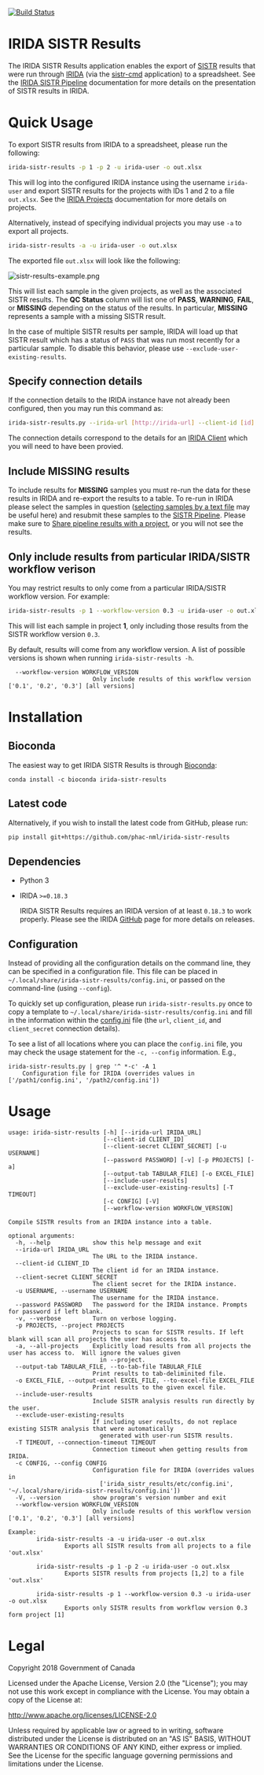 [![Build Status](https://travis-ci.org/phac-nml/irida-sistr-results.svg?branch=development)](https://travis-ci.org/phac-nml/irida-sistr-results)

# IRIDA SISTR Results

The IRIDA SISTR Results application enables the export of [SISTR][sistr-web] results that were run through [IRIDA][irida] (via the [sistr-cmd][sistr-cmd] application) to a spreadsheet. See the [IRIDA SISTR Pipeline][irida-sistr-pipeline] documentation for more details on the presentation of SISTR results in IRIDA.

# Quick Usage

To export SISTR results from IRIDA to a spreadsheet, please run the following:

```bash
irida-sistr-results -p 1 -p 2 -u irida-user -o out.xlsx
```

This will log into the configured IRIDA instance using the username `irida-user` and export SISTR results for the projects with IDs 1 and 2 to a file `out.xlsx`.  See the [IRIDA Projects][irida-projects] documentation for more details on projects.

Alternatively, instead of specifying individual projects you may use `-a` to export all projects.

```bash
irida-sistr-results -a -u irida-user -o out.xlsx
```

The exported file `out.xlsx` will look like the following:

![sistr-results-example.png][]

This will list each sample in the given projects, as well as the associated SISTR results. The **QC Status** column will list one of **PASS**, **WARNING**, **FAIL**, or **MISSING** depending on the status of the results.  In particular, **MISSING** represents a sample with a missing SISTR result.

In the case of multiple SISTR results per sample, IRIDA will load up that SISTR result which has a status of `PASS` that was run most recently for a particular sample.  To disable this behavior, please use `--exclude-user-existing-results`.

## Specify connection details

If the connection details to the IRIDA instance have not already been configured, then you may run this command as:

```bash
irida-sistr-results.py --irida-url [http://irida-url] --client-id [id] --client-secret [secret] -p 1 -p 2 -u irida-user -o out.xlsx
```

The connection details correspond to the details for an [IRIDA Client][irida-client] which you will need to have been provied.

## Include MISSING results

To include results for **MISSING** samples you must re-run the data for these results in IRIDA and re-export the results to a table. To re-run in IRIDA please select the samples in question ([selecting samples by a text file][select-by-file] may be useful here) and resubmit these samples to the [SISTR Pipeline][irida-sistr-pipeline]. Please make sure to [Share pipeline results with a project][share-results-project], or you will not see the results.

## Only include results from particular IRIDA/SISTR workflow verison

You may restrict results to only come from a particular IRIDA/SISTR workflow version. For example:

```bash
irida-sistr-results -p 1 --workflow-version 0.3 -u irida-user -o out.xlsx
```

This will list each sample in project **1**, only including those results from the SISTR workflow version `0.3`.

By default, results will come from any workflow version. A list of possible versions is shown when running `irida-sistr-results -h`.

```
  --workflow-version WORKFLOW_VERSION
                        Only include results of this workflow version ['0.1', '0.2', '0.3'] [all versions]
```

# Installation

## Bioconda

The easiest way to get IRIDA SISTR Results is through [Bioconda][]:

```
conda install -c bioconda irida-sistr-results
```

## Latest code

Alternatively, if you wish to install the latest code from GitHub, please run:

```bash
pip install git+https://github.com/phac-nml/irida-sistr-results
```

## Dependencies

* Python 3
* IRIDA `>=0.18.3`

    IRIDA SISTR Results requires an IRIDA version of at least `0.18.3` to work properly.  Please see the IRIDA [GitHub][irida-github-release] page for more details on releases.

## Configuration

Instead of providing all the configuration details on the command line, they can be specified in a configuration file.  This file can be placed in `~/.local/share/irida-sistr-results/config.ini`, or passed on the command-line (using `--config`).

To quickly set up configuration, please run `irida-sistr-results.py` once to copy a template to `~/.local/share/irida-sistr-results/config.ini` and fill in the information within the [config.ini][config] file (the `url`, `client_id`, and `client_secret` connection details).

To see a list of all locations where you can place the `config.ini` file, you may check the usage statement for the `-c, --config` information.  E.g.,

```
irida-sistr-results.py | grep '^ *-c' -A 1
    Configuration file for IRIDA (overrides values in ['/path1/config.ini', '/path2/config.ini'])
```

# Usage

```
usage: irida-sistr-results [-h] [--irida-url IRIDA_URL]
                           [--client-id CLIENT_ID]
                           [--client-secret CLIENT_SECRET] [-u USERNAME]
                           [--password PASSWORD] [-v] [-p PROJECTS] [-a]
                           [--output-tab TABULAR_FILE] [-o EXCEL_FILE]
                           [--include-user-results]
                           [--exclude-user-existing-results] [-T TIMEOUT]
                           [-c CONFIG] [-V]
                           [--workflow-version WORKFLOW_VERSION]

Compile SISTR results from an IRIDA instance into a table.

optional arguments:
  -h, --help            show this help message and exit
  --irida-url IRIDA_URL
                        The URL to the IRIDA instance.
  --client-id CLIENT_ID
                        The client id for an IRIDA instance.
  --client-secret CLIENT_SECRET
                        The client secret for the IRIDA instance.
  -u USERNAME, --username USERNAME
                        The username for the IRIDA instance.
  --password PASSWORD   The password for the IRIDA instance. Prompts for password if left blank.
  -v, --verbose         Turn on verbose logging.
  -p PROJECTS, --project PROJECTS
                        Projects to scan for SISTR results. If left blank will scan all projects the user has access to.
  -a, --all-projects    Explicitly load results from all projects the user has access to.  Will ignore the values given
                          in --project.
  --output-tab TABULAR_FILE, --to-tab-file TABULAR_FILE
                        Print results to tab-deliminited file.
  -o EXCEL_FILE, --output-excel EXCEL_FILE, --to-excel-file EXCEL_FILE
                        Print results to the given excel file.
  --include-user-results
                        Include SISTR analysis results run directly by the user.
  --exclude-user-existing-results
                        If including user results, do not replace existing SISTR analysis that were automatically
                          generated with user-run SISTR results.
  -T TIMEOUT, --connection-timeout TIMEOUT
                        Connection timeout when getting results from IRIDA.
  -c CONFIG, --config CONFIG
                        Configuration file for IRIDA (overrides values in 
                          ['irida_sistr_results/etc/config.ini', '~/.local/share/irida-sistr-results/config.ini'])
  -V, --version         show program's version number and exit
  --workflow-version WORKFLOW_VERSION
                        Only include results of this workflow version ['0.1', '0.2', '0.3'] [all versions]

Example:
        irida-sistr-results -a -u irida-user -o out.xlsx
                Exports all SISTR results from all projects to a file 'out.xlsx'

        irida-sistr-results -p 1 -p 2 -u irida-user -o out.xlsx
                Exports SISTR results from projects [1,2] to a file 'out.xlsx'

        irida-sistr-results -p 1 --workflow-version 0.3 -u irida-user -o out.xlsx
                Exports only SISTR results from workflow version 0.3 form project [1]
```

# Legal

Copyright 2018 Government of Canada

Licensed under the Apache License, Version 2.0 (the "License"); you may not use
this work except in compliance with the License. You may obtain a copy of the
License at:

http://www.apache.org/licenses/LICENSE-2.0

Unless required by applicable law or agreed to in writing, software distributed
under the License is distributed on an "AS IS" BASIS, WITHOUT WARRANTIES OR
CONDITIONS OF ANY KIND, either express or implied. See the License for the
specific language governing permissions and limitations under the License.

[sistr-web]: http://lfz.corefacility.ca/sistr-app/
[irida]: https://irida.ca
[Bioconda]: https://bioconda.github.io/
[sistr-cmd]: https://github.com/peterk87/sistr_cmd
[irida-projects]: https://irida.corefacility.ca/documentation/user/user/project/
[irida-sistr-pipeline]: https://irida.corefacility.ca/documentation/user/user/sistr/
[irida-client]: http://irida.corefacility.ca/documentation/user/administrator/#managing-system-clients
[python-3]: https://www.python.org/
[miniconda]: https://conda.io/miniconda.html
[config]: irida_sistr_results/etc/config.ini.example
[sistr-results-example.png]: images/sistr-results-example.png
[select-by-file]: https://irida.corefacility.ca/documentation/user/user/samples/#filtering-and-selecting-by-file
[share-results-project]: https://irida.corefacility.ca/documentation/user/user/pipelines/#sharing-pipeline-results
[irida-github-release]: https://github.com/phac-nml/irida/releases
